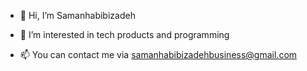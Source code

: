 - 👋 Hi, I’m Samanhabibizadeh
- 👀 I’m interested in tech products and programming


- 📫 You can contact me via samanhabibizadehbusiness@gmail.com





